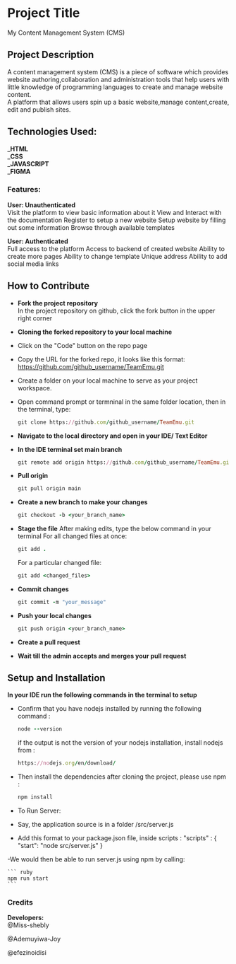 # Project Title
My Content Management System (CMS)
## Project Description
A  content management system (CMS) is a piece of software which provides website authoring,collaboration and administration tools that help users with little knowledge of programming languages to create and manage website content.  
A platform that allows users spin up a basic website,manage content,create, edit and publish sites.
## Technologies Used:
_**HTML**  
_**CSS**  
_**JAVASCRIPT**  
_**FIGMA**  
### Features:
**User: Unauthenticated**  
Visit the platform to view basic information about it
View and Interact with the documentation
Register to setup a new website
Setup website by filling out some information
Browse through available templates 

**User: Authenticated**  
Full access to the platform
Access to backend of created website
Ability to create more pages
Ability to change template
Unique address
Ability to add social media links

## How to Contribute 
- __Fork the project repository__<br/>
In the project repository on github, click the fork button in the upper right corner

- __Cloning the forked repository to your local machine__
 - Click on the "Code" button on the repo page
 - Copy the URL for the forked repo, it looks like this format: https://github.com/github_username/TeamEmu.git
 - Create a folder on your local machine to serve as your project workspace.
 - Open command prompt or termninal in the same folder location, then in the terminal, type: 
    
    ```ruby
    git clone https://github.com/github_username/TeamEmu.git
    ```
- __Navigate to the local directory and open in your IDE/ Text Editor__

- __In the IDE terminal set main branch__

    ```ruby
    git remote add origin https://github.com/github_username/TeamEmu.git
    ```
- __Pull origin__

    ```ruby
    git pull origin main
    ```
    
- __Create a new branch to make your changes__

    ```ruby
    git checkout -b <your_branch_name>
    ```
    
- __Stage the file__
After making edits, type the below command in your terminal
    For all changed files at once: 
    ```ruby
    git add .
    ```
    
    For a particular changed file: 
    
    ```ruby
    git add <changed_files>
    ```
    
- __Commit changes__

    ```ruby
    git commit -m "your_message"
    ```
- __Push your local changes__

    ```ruby
    git push origin <your_branch_name>
    ```

- __Create a pull request__

- __Wait till the admin accepts and merges your pull request__

## Setup and Installation 
  __In your IDE run the following commands in the terminal to setup__
- Confirm that you have nodejs installed by running the following command : 

    ``` ruby
    node --version
    ```
    
    if the output is not the version of your nodejs installation, install nodejs from :
    ``` ruby
    https://nodejs.org/en/download/
    ```
    
- Then install the dependencies after cloning the project, please use npm :

    ``` ruby
    npm install
    ``` 
    
- To Run Server:
 - Say, the application source is in a folder /src/server.js
 - Add this format to your package.json file, inside scripts :
        "scripts" : {
          "start": "node src/server.js"
         }
 
 -We would then be able to run server.js using npm by calling:
 
    ``` ruby
    npm run start
    ```


### Credits
  **Developers:**  
  @Miss-shebly  
  
  @Ademuyiwa-Joy  
  
  @efezinoidisi  
  
  
